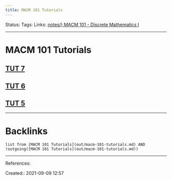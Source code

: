 ```yaml
---
title: MACM 101 Tutorials
---
```

Status: 
Tags: 
Links: [notes/) MACM 101 - Discrete Mathematics I](None)
___
# MACM 101 Tutorials
## [TUT 7](https://canvas.sfu.ca/courses/66056/files?preview=17436149)
## [TUT 6](https://canvas.sfu.ca/courses/66056/files?preview=17359986)
## [TUT 5](https://canvas.sfu.ca/courses/66056/files?preview=17294667)
___
# Backlinks
```dataview
list from [MACM 101 Tutorials](out/macm-101-tutorials.md) AND !outgoing([MACM 101 Tutorials](out/macm-101-tutorials.md))
```
___
References:

Created:: 2021-09-09 12:57
